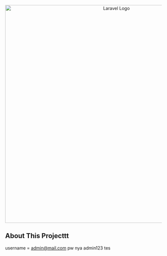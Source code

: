 <p align="center"><a href="https://laravel.com" target="_blank"><img src="public/assets/img/landingpage.PNG" width="700" alt="Laravel Logo"></a></p>

## About This Projecttt
username = admin@mail.com pw nya admin123 tes
